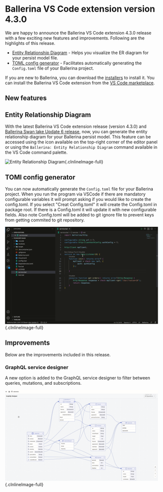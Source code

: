 # Ballerina VS Code extension version 4.3.0

We are happy to announce the Ballerina VS Code extension 4.3.0 release with a few exciting new features and improvements. Following are the highlights of this release.

- [Entity Relationship Diagram](#entity-relationship-diagram) - Helps you visualize the ER diagram for your persist model file.
- [TOML config generator](#toml-config-generator) - Facilitates automatically generating the `Config.toml` file of your Ballerina project.

If you are new to Ballerina, you can download the [installers](https://ballerina.io/downloads/) to install it. You can install the Ballerina VS Code extension from the [VS Code marketplace](https://marketplace.visualstudio.com/items?itemName=WSO2.ballerina).

## New features


## Entity Relationship Diagram

With the latest Ballerina VS Code extension release (version 4.3.0) and <a href="https://ballerina.io/downloads/" target="_blank">Ballerina Swan lake Update 6 release</a>, now, you can generate the entity relationship diagram for your Ballerina persist model. This feature can be accessed using the icon available on the top-right corner of the editor panel or using the `Ballerina: Entity Relationship Diagram` command available in the VS Code command palette.

![Entity Relationship Diagram](../img/release-notes/v-4.3.0/er-diagram.gif){.cInlineImage-full}

## TOMl config generator

You can now automatically generate the `Config.toml` file for your Ballerina project. When you run the program via VSCode if there are mandatory configurable variables it will prompt asking if you would like to create the config.toml. If you select "Creat Config.toml" it will create the Config.toml in package root. If there is a Config.toml it will update it with new configurable fields. Also note Config.toml will be added to git ignore file to prevent keys from getting commited to git repository.

![TOMl config generator](../img/release-notes/v-4.3.0/toml-config-creator.gif){.cInlineImage-full}

## Improvements

Below are the improvements included in this release.

### GraphQL service designer

A new option is added to the GraphQL service designer to filter between queries, mutations, and subscriptions.

![GraphQL filtering](../img/release-notes/v-4.3.0/graphql-filtering.gif){.cInlineImage-full}
